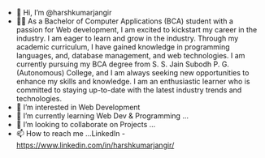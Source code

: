 - 👋 Hi, I’m @harshkumarjangir
- 👨‍💻 As a Bachelor of Computer Applications (BCA) student with a passion for Web development, I am excited to kickstart my career in the industry. I am eager to learn and grow in the industry. Through my academic 
      curriculum, I have gained knowledge in programming languages, and, database management, and web technologies. I am currently pursuing my BCA degree from S. S. Jain Subodh P. G. (Autonomous) College, and I am 
      always seeking new opportunities to enhance my skills and knowledge. I am an enthusiastic learner who is committed to staying up-to-date with the latest industry trends and technologies.
- 👀 I’m interested in Web Development  
- 🌱 I’m currently learning Web Dev & Programming ...
- 💞️ I’m looking to collaborate on Projects ...
- 📫 How to reach me ...LinkedIn - https://www.linkedin.com/in/harshkumarjangir/

<!---
harshkumarjangir/harshkumarjangir is a ✨ special ✨ repository because its `README.md` (this file) appears on your GitHub profile.
You can click the Preview link to take a look at your changes.
--->
